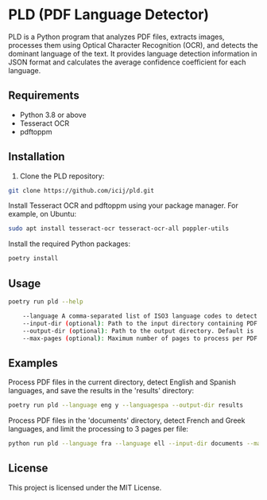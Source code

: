 # PLD (PDF Language Detector)

PLD is a Python program that analyzes PDF files, extracts images, processes them using Optical Character Recognition (OCR), and detects the dominant language of the text. It provides language detection information in JSON format and calculates the average confidence coefficient for each language.

## Requirements

- Python 3.8 or above
- Tesseract OCR
- pdftoppm

## Installation

1. Clone the PLD repository:

```bash
git clone https://github.com/icij/pld.git
```

Install Tesseract OCR and pdftoppm using your package manager. For example, on Ubuntu:

```bash
sudo apt install tesseract-ocr tesseract-ocr-all poppler-utils
```

Install the required Python packages:

```bash
poetry install
````

## Usage


```bash
poetry run pld --help

    --language A comma-separated list of ISO3 language codes to detect.
    --input-dir (optional): Path to the input directory containing PDF files. Default is the current directory.
    --output-dir (optional): Path to the output directory. Default is 'out' directory in the current directory.
    --max-pages (optional): Maximum number of pages to process per PDF file. Default is 5.
```

## Examples

Process PDF files in the current directory, detect English and Spanish languages, and save the results in the 'results' directory:

```bash
poetry run pld --language eng y --languagespa --output-dir results
```

Process PDF files in the 'documents' directory, detect French and Greek languages, and limit the processing to 3 pages per file:

```bash
python run pld --language fra --language ell --input-dir documents --max-pages 3
```

## License

This project is licensed under the MIT License.
